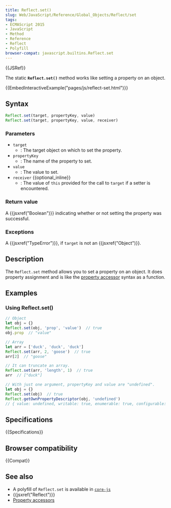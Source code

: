 ```yaml
---
title: Reflect.set()
slug: Web/JavaScript/Reference/Global_Objects/Reflect/set
tags:
- ECMAScript 2015
- JavaScript
- Method
- Reference
- Reflect
- Polyfill
browser-compat: javascript.builtins.Reflect.set
---
```

{{JSRef}}

The static **`Reflect.set()`** method works like setting a property on an
object.

{{EmbedInteractiveExample("pages/js/reflect-set.html")}}

## Syntax

```js
Reflect.set(target, propertyKey, value)
Reflect.set(target, propertyKey, value, receiver)
```

### Parameters

*   `target`
    *   : The target object on which to set the property.
*   `propertyKey`
    *   : The name of the property to set.
*   `value`
    *   : The value to set.
*   `receiver` {{optional_inline}}
    *   : The value of `this` provided for the call to `target` if a setter is
        encountered.

### Return value

A {{jsxref("Boolean")}} indicating whether or not setting the property
was successful.

### Exceptions

A {{jsxref("TypeError")}}, if `target` is not an
{{jsxref("Object")}}.

## Description

The `Reflect.set` method allows you to set a property on an object. It does
property assignment and is like the
[property accessor](/en-US/docs/Web/JavaScript/Reference/Operators/Property_Accessors)
syntax as a function.

## Examples

### Using Reflect.set()

```js
// Object
let obj = {}
Reflect.set(obj, 'prop', 'value')  // true
obj.prop  // "value"

// Array
let arr = ['duck', 'duck', 'duck']
Reflect.set(arr, 2, 'goose')  // true
arr[2]  // "goose"

// It can truncate an array.
Reflect.set(arr, 'length', 1)  // true
arr  // ["duck"]

// With just one argument, propertyKey and value are "undefined".
let obj = {}
Reflect.set(obj)  // true
Reflect.getOwnPropertyDescriptor(obj, 'undefined')
// { value: undefined, writable: true, enumerable: true, configurable: true }
```

## Specifications

{{Specifications}}

## Browser compatibility

{{Compat}}

## See also

*   A polyfill of `Reflect.set` is available in
    [`core-js`](https://github.com/zloirock/core-js#ecmascript-reflect)
*   {{jsxref("Reflect")}}
*   [Property accessors](/en-US/docs/Web/JavaScript/Reference/Operators/Property_Accessors)
